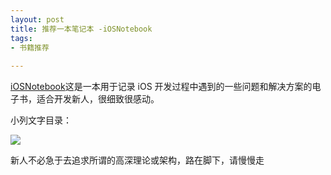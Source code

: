 ```yaml
---
layout: post
title: 推荐一本笔记本 -iOSNotebook
tags:
- 书籍推荐
 
---
```

[iOSNotebook](https://www.gitbook.com/book/viktyz/iosnotebook/details)这是一本用于记录 iOS 开发过程中遇到的一些问题和解决方案的电子书，适合开发新人，很细致很感动。

小列文字目录：

![](/Users/m4399/Desktop/2C05674B-EB22-48CB-8DC0-1A898C7E55D6.png)

新人不必急于去追求所谓的高深理论或架构，路在脚下，请慢慢走